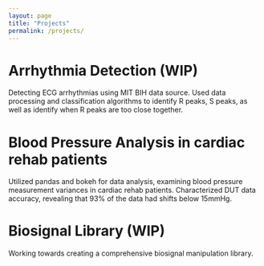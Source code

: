 ```yaml
---
layout: page
title: "Projects"
permalink: /projects/
---
```


# Arrhythmia Detection (WIP)
Detecting ECG arrhythmias using MIT BIH data source. Used data processing and classification algorithms to identify R peaks, S peaks, as well as identify when R peaks are too close together.

# Blood Pressure Analysis in cardiac rehab patients
Utilized pandas and bokeh for data analysis, examining blood pressure measurement variances in cardiac rehab patients. Characterized DUT data accuracy, revealing that 93% of the data had shifts below 15mmHg. 

# Biosignal Library (WIP)
Working towards creating a comprehensive biosignal manipulation library. 

